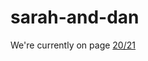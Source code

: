 # sarah-and-dan

We're currently on page [20/21](https://read.amazon.com/?asin=B0B44P5SYH&ref_=kwl_kr_iv_rec_3)

